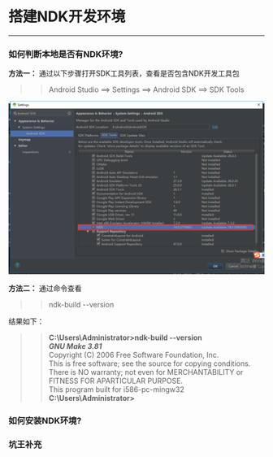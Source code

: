 # 搭建NDK开发环境
---
### 如何判断本地是否有NDK环境?
**方法一：** 通过以下步骤打开SDK工具列表，查看是否包含NDK开发工具包
>>Android Studio  ==>  Settings  ==>  Android SDK  ==>  SDK Tools  

![查看是否包含NDK开发工具包](https://github.com/loveShadow/Plan_2019/blob/master/1.%20ndk/images/ndk_version.png "查看是否包含NDK开发工具包") 

**方法二：** 通过命令查看  
>>ndk-build --version  

结果如下：  
>>**C:\Users\Administrator>ndk-build --version**  
**_GNU Make 3.81_**  
Copyright (C) 2006  Free Software Foundation, Inc.  
This is free software; see the source for copying conditions.  
There is NO warranty; not even for MERCHANTABILITY or FITNESS FOR APARTICULAR PURPOSE.  
This program built for i586-pc-mingw32  
**C:\Users\Administrator>**  

### 如何安装NDK环境?


### 坑王补充
